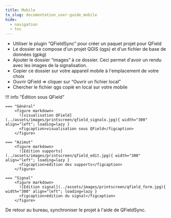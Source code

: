 ```yaml
---
title: Mobile
tx_slug: documentation_user-guide_mobile
hide:
  - navigation
  - toc
---
```



* Utiliser le plugin “QFieldSync” pour créer un paquet projet pour QField
* Le dossier se compose d'un projet QGIS (qgs) et d'un fichier de base de données (gpkg)
* Ajouter le dossier “images” à ce dossier. Ceci permet d'avoir un rendu avec les images de la signalisation.
* Copier ce dossier sur votre appareil mobile à l'emplacement de votre choix
* Ouvrir QField ⇒ cliquer sur “Ouvrir un fichier local”
* Chercher le fichier qgs copié en local sur votre mobile

!!! info "Édition sous QField"

    === "Général"
        <figure markdown>
          ![visualisation QField](../assets/images/printscreen/qfield_signalo.jpg){ width="300" align="left"; loading=lazy }
          <figcaption>visualisation sous QField</figcaption>
        </figure>

    === "Azimut"
        <figure markdown>
          ![Edition supports](../assets/images/printscreen/qfield_edit.jpg){ width="300" align="left"; loading=lazy }
          <figcaption>édition des supports</figcaption>
        </figure>

    === "Signal"
        <figure markdown>
          ![Edition signal](../assets/images/printscreen/qfield_form.jpg){ width="300" align="left"; loading=lazy }
          <figcaption>édition du signal</figcaption>
        </figure>


De retour au bureau, synchroniser le projet à l'aide de QFieldSync.
